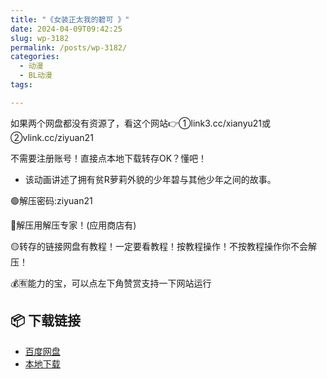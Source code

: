 ```yaml
---
title: "《女装正太我的碧可 》"
date: 2024-04-09T09:42:25
slug: wp-3182
permalink: /posts/wp-3182/
categories:
  - 动漫
  - BL动漫
tags:

---
```


如果两个网盘都没有资源了，看这个网站👉①link3.cc/xianyu21或②vlink.cc/ziyuan21

不需要注册账号！直接点本地下载转存OK？懂吧！

*   该动画讲述了拥有贫R萝莉外貌的少年碧与其他少年之间的故事。

🟢解压密码:ziyuan21

🔵解压用解压专家！(应用商店有)

🟡转存的链接网盘有教程！一定要看教程！按教程操作！不按教程操作你不会解压！

💰🈶能力的宝，可以点左下角赞赏支持一下网站运行

## 📦 下载链接
- [百度网盘](https://blziyuan21.com/pay-download/3182?key=aa12c44de1&down_id=0)
- [本地下载](https://blziyuan21.com/pay-download/3182?key=aa12c44de1&down_id=1)

